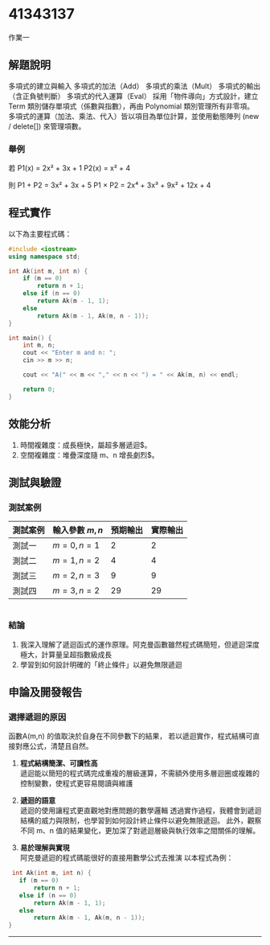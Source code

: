 
# 41343137

作業一

## 解題說明

多項式的建立與輸入
多項式的加法（Add）
多項式的乘法（Mult）
多項式的輸出（含正負號判斷）
多項式的代入運算（Eval）
採用「物件導向」方式設計，建立 Term 類別儲存單項式（係數與指數），再由 Polynomial 類別管理所有非零項。
多項式的運算（加法、乘法、代入）皆以項目為單位計算，並使用動態陣列 (new / delete[]) 來管理項數。
### 舉例

若
P1(x) = 2x² + 3x + 1
P2(x) = x² + 4

則
P1 + P2 = 3x² + 3x + 5
P1 × P2 = 2x⁴ + 3x³ + 9x² + 12x + 4
## 程式實作

以下為主要程式碼：

```cpp
#include <iostream>
using namespace std;

int Ak(int m, int n) {
    if (m == 0)
        return n + 1;
    else if (n == 0)
        return Ak(m - 1, 1);
    else
        return Ak(m - 1, Ak(m, n - 1));
}

int main() {
    int m, n;
    cout << "Enter m and n: ";
    cin >> m >> n;

    cout << "A(" << m << "," << n << ") = " << Ak(m, n) << endl;

    return 0;
}

```

## 效能分析

1. 時間複雜度：成長極快，屬超多層遞迴$。
2. 空間複雜度：堆疊深度隨 m、n 增長劇烈$。

## 測試與驗證

### 測試案例

| 測試案例 | 輸入參數 $m,n$ | 預期輸出 | 實際輸出 |
|----------|--------------|----------|----------|
| 測試一   | $m=0,n=1$      | 2        | 2      |
| 測試二   | $m=1,n=2$      | 4        | 4       |
| 測試三   | $m=2,n=3$      | 9        | 9        |
| 測試四   | $m=3,n=2$      | 29       | 29       |

```
```

### 結論

1. 我深入理解了遞迴函式的運作原理。阿克曼函數雖然程式碼簡短，但遞迴深度極大，計算量呈超指數級成長
2. 學習到如何設計明確的「終止條件」以避免無限遞迴
   

## 申論及開發報告

### 選擇遞迴的原因
函數A(m,n) 的值取決於自身在不同參數下的結果，
若以遞迴實作，程式結構可直接對應公式，清楚且自然。
1. **程式結構簡潔、可讀性高**  
遞迴能以簡短的程式碼完成重複的層級運算，不需額外使用多層迴圈或複雜的控制變數，使程式更容易閱讀與維護

2. **遞迴的語意**  
遞迴的使用讓程式更直觀地對應問題的數學邏輯
透過實作過程，我體會到遞迴結構的威力與限制，也學習到如何設計終止條件以避免無限遞迴。
此外，觀察不同 m、n 值的結果變化，更加深了對遞迴層級與執行效率之間關係的理解。

3. **易於理解與實現**  
   阿克曼遞迴的程式碼能很好的直接用數學公式去推演 
   以本程式為例：  
 ```cpp
  int Ak(int m, int n) {
    if (m == 0)
        return n + 1;
    else if (n == 0)
        return Ak(m - 1, 1);
    else
        return Ak(m - 1, Ak(m, n - 1));
}
   ```



















------------------------------------------------------------------------------------------------------------------------------------------------------------------


